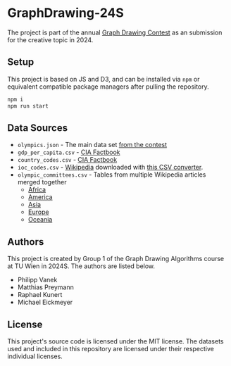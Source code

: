 # GraphDrawing-24S

The project is part of the annual [Graph Drawing Contest](https://mozart.diei.unipg.it/gdcontest/2024/creative/)
as an submission for the creative topic in 2024.

## Setup

This project is based on JS and D3, and can be installed via `npm`
or equivalent compatible package managers after pulling the repository.

```bash
npm i
npm run start
```

## Data Sources

- `olympics.json` - The main data set [from the contest](https://mozart.diei.unipg.it/gdcontest/assets/2024/olympics.json)
- `gdp_per_capita.csv` - [CIA Factbook](https://www.cia.gov/the-world-factbook/field/real-gdp-per-capita/country-comparison/)
- `country_codes.csv` - [CIA Factbook](https://www.cia.gov/the-world-factbook/references/country-data-codes/)
- `ioc_codes.csv` - [Wikipedia](https://simple.wikipedia.org/wiki/Comparison_of_IOC,_FIFA,_and_ISO_3166_country_codes) downloaded with [this CSV converter](https://wikitable2csv.ggor.de/).
- `olympic_committees.csv` - Tables from multiple Wikipedia articles merged together
  - [Africa](https://en.wikipedia.org/wiki/Association_of_National_Olympic_Committees_of_Africa)
  - [America](https://en.wikipedia.org/wiki/Panam_Sports)
  - [Asia](https://en.wikipedia.org/wiki/Olympic_Council_of_Asia)
  - [Europe](https://en.wikipedia.org/wiki/European_Olympic_Committees)
  - [Oceania](https://en.wikipedia.org/wiki/Oceania_National_Olympic_Committees)

## Authors

This project is created by Group 1 of the Graph Drawing Algorithms
course at TU Wien in 2024S. The authors are listed below.

- Philipp Vanek
- Matthias Preymann
- Raphael Kunert
- Michael Eickmeyer


## License

This project's source code is licensed under the MIT license.
The datasets used and included in this repository are licensed
under their respective individual licenses.
